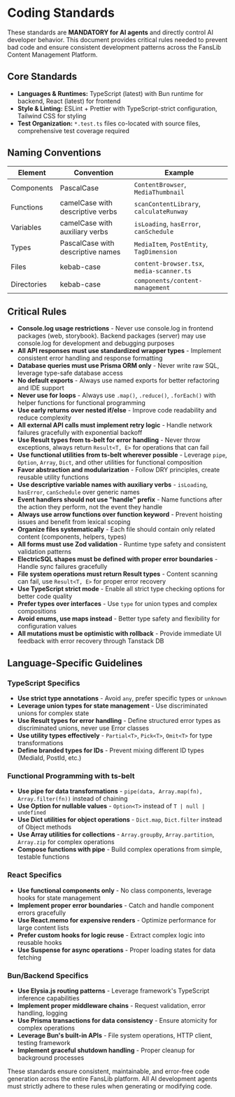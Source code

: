 # Coding Standards

These standards are **MANDATORY for AI agents** and directly control AI developer behavior. This document provides critical rules needed to prevent bad code and ensure consistent development patterns across the FansLib Content Management Platform.

## Core Standards

- **Languages & Runtimes:** TypeScript (latest) with Bun runtime for backend, React (latest) for frontend
- **Style & Linting:** ESLint + Prettier with TypeScript-strict configuration, Tailwind CSS for styling
- **Test Organization:** `*.test.ts` files co-located with source files, comprehensive test coverage required

## Naming Conventions

| Element     | Convention                        | Example                                   |
| ----------- | --------------------------------- | ----------------------------------------- |
| Components  | PascalCase                        | `ContentBrowser`, `MediaThumbnail`        |
| Functions   | camelCase with descriptive verbs  | `scanContentLibrary`, `calculateRunway`   |
| Variables   | camelCase with auxiliary verbs    | `isLoading`, `hasError`, `canSchedule`    |
| Types       | PascalCase with descriptive names | `MediaItem`, `PostEntity`, `TagDimension` |
| Files       | kebab-case                        | `content-browser.tsx`, `media-scanner.ts` |
| Directories | kebab-case                        | `components/content-management`           |

## Critical Rules

- **Console.log usage restrictions** - Never use console.log in frontend packages (web, storybook). Backend packages (server) may use console.log for development and debugging purposes
- **All API responses must use standardized wrapper types** - Implement consistent error handling and response formatting
- **Database queries must use Prisma ORM only** - Never write raw SQL, leverage type-safe database access
- **No default exports** - Always use named exports for better refactoring and IDE support
- **Never use for loops** - Always use `.map()`, `.reduce()`, `.forEach()` with helper functions for functional programming
- **Use early returns over nested if/else** - Improve code readability and reduce complexity
- **All external API calls must implement retry logic** - Handle network failures gracefully with exponential backoff
- **Use Result types from ts-belt for error handling** - Never throw exceptions, always return `Result<T, E>` for operations that can fail
- **Use functional utilities from ts-belt wherever possible** - Leverage `pipe`, `Option`, `Array`, `Dict`, and other utilities for functional composition
- **Favor abstraction and modularization** - Follow DRY principles, create reusable utility functions
- **Use descriptive variable names with auxiliary verbs** - `isLoading`, `hasError`, `canSchedule` over generic names
- **Event handlers should not use "handle" prefix** - Name functions after the action they perform, not the event they handle
- **Always use arrow functions over function keyword** - Prevent hoisting issues and benefit from lexical scoping
- **Organize files systematically** - Each file should contain only related content (components, helpers, types)
- **All forms must use Zod validation** - Runtime type safety and consistent validation patterns
- **ElectricSQL shapes must be defined with proper error boundaries** - Handle sync failures gracefully
- **File system operations must return Result types** - Content scanning can fail, use `Result<T, E>` for proper error recovery
- **Use TypeScript strict mode** - Enable all strict type checking options for better code quality
- **Prefer types over interfaces** - Use `type` for union types and complex compositions
- **Avoid enums, use maps instead** - Better type safety and flexibility for configuration values
- **All mutations must be optimistic with rollback** - Provide immediate UI feedback with error recovery through Tanstack DB

## Language-Specific Guidelines

### TypeScript Specifics

- **Use strict type annotations** - Avoid `any`, prefer specific types or `unknown`
- **Leverage union types for state management** - Use discriminated unions for complex state
- **Use Result types for error handling** - Define structured error types as discriminated unions, never use Error classes
- **Use utility types effectively** - `Partial<T>`, `Pick<T>`, `Omit<T>` for type transformations
- **Define branded types for IDs** - Prevent mixing different ID types (MediaId, PostId, etc.)

### Functional Programming with ts-belt

- **Use pipe for data transformations** - `pipe(data, Array.map(fn), Array.filter(fn))` instead of chaining
- **Use Option for nullable values** - `Option<T>` instead of `T | null | undefined`
- **Use Dict utilities for object operations** - `Dict.map`, `Dict.filter` instead of Object methods
- **Use Array utilities for collections** - `Array.groupBy`, `Array.partition`, `Array.zip` for complex operations
- **Compose functions with pipe** - Build complex operations from simple, testable functions

### React Specifics

- **Use functional components only** - No class components, leverage hooks for state management
- **Implement proper error boundaries** - Catch and handle component errors gracefully
- **Use React.memo for expensive renders** - Optimize performance for large content lists
- **Prefer custom hooks for logic reuse** - Extract complex logic into reusable hooks
- **Use Suspense for async operations** - Proper loading states for data fetching

### Bun/Backend Specifics

- **Use Elysia.js routing patterns** - Leverage framework's TypeScript inference capabilities
- **Implement proper middleware chains** - Request validation, error handling, logging
- **Use Prisma transactions for data consistency** - Ensure atomicity for complex operations
- **Leverage Bun's built-in APIs** - File system operations, HTTP client, testing framework
- **Implement graceful shutdown handling** - Proper cleanup for background processes

These standards ensure consistent, maintainable, and error-free code generation across the entire FansLib platform. All AI development agents must strictly adhere to these rules when generating or modifying code.
